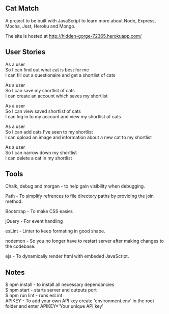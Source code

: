 ## Cat Match

A project to be built with JavaScript to learn more about Node, Express, Mocha, Jest, Heroku and Mongo.

The site is hosted at http://hidden-gorge-72365.herokuapp.com/

## User Stories

As a user <br>
So I can find out what cat is best for me <br>
I can fill out a questionaire and get a shortlist of cats <br>

As a user <br>
So I can save my shortlist of cats <br>
I can create an account which saves my shortlist <br>

As a user <br>
So I can view saved shortlist of cats <br>
I can log in to my account and view my shortlist of cats <br>

As a user <br>
So I can add cats I've seen to my shortlist <br>
I can upload an image and information about a new cat to my shortlist <br>

As a user <br>
So I can narrow down my shortlist <br>
I can delete a cat in my shortlist <br>

## Tools

Chalk, debug and morgan - to help gain visibility when debugging.

Path - To simplify refrences to file directory paths by providing the join method.

Bootstrap - To make CSS easier.

jQuery - For event handling

esLint - Linter to keep formating in good shape.

nodemon - So you no longer have to restart server after making changes to the codebase.

ejs - To dynamically render html with embeded JavaScript.

## Notes

$ npm install - to install all necessary dependancies <br>
$ npm start - starts server and outputs port <br>
\$ npm run lint - runs esLint <br>
APIKEY - To add your own API key create 'environment.env' in the root folder and enter APIKEY='Your unique API key'
